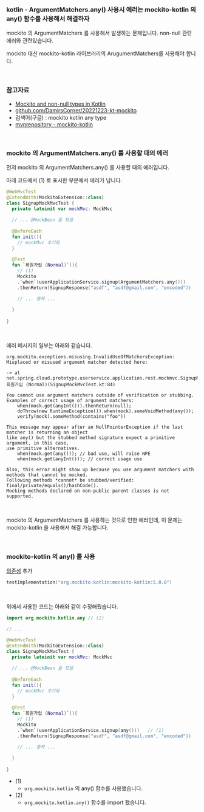 ### kotlin - ArgumentMatchers.any()  사용시 에러는 mockito-kotlin 의 any() 함수를 사용해서 해결하자

mockito 의 ArgumentMatchers 를 사용해서 발생하는 문제입니다. non-null 관련 에러와 관련있습니다.

mockito 대신 mockito-kotlin 라이브러리의 ArugumentMatchers를 사용해야 합니다.

<br/>



### 참고자료

- [Mockito and non-null types in Kotlin](https://www.damirscorner.com/blog/posts/20221223-MockitoAndNonNullTypesInKotlin.html)
- [github.com/DamirsCorner/20221223-kt-mockito](https://github.com/DamirsCorner/20221223-kt-mockito)
- 검색어(구글) : mockito kotlin any type
- [mvnrepository - mockito-kotlin](https://mvnrepository.com/artifact/org.mockito.kotlin/mockito-kotlin)

<br/>



### mockito 의 ArgumentMatchers.any() 를 사용할 때의 에러

먼저 mockito 의 ArgumentMatchers.any() 를 사용할 때의 에러입니다.<br/>

아래 코드에서 (1) 로 표시한 부분에서 에러가 납니다.<br/>

```kotlin
@WebMvcTest
@ExtendWith(MockitoExtension::class)
class SignupMockMvcTest {
  private lateinit var mockMvc: MockMvc
  
  // ... @MockBean 들 모음
  
  @BeforeEach
  fun init(){
    // mockMvc 초기화
  }
  
  @Test
  fun `회원가입 (Normal)`(){
    // (1)
    Mockito
    .`when`(userApplicationService.signup(ArgumentMatchers.any()))
    .thenReturn(SignupResponse("asdf", "asdf@gmail.com", "encoded"))

    // ... 중략 ...
    
  }
  
}
```

<br/>



에러 메시지의 일부는 아래와 같습니다.

```plain
org.mockito.exceptions.misusing.InvalidUseOfMatchersException: 
Misplaced or misused argument matcher detected here:

-> at net.spring.cloud.prototype.userservice.application.rest.mockmvc.SignupMockMvcTest.회원가입 (Normal)(SignupMockMvcTest.kt:84)

You cannot use argument matchers outside of verification or stubbing.
Examples of correct usage of argument matchers:
    when(mock.get(anyInt())).thenReturn(null);
    doThrow(new RuntimeException()).when(mock).someVoidMethod(any());
    verify(mock).someMethod(contains("foo"))
    
This message may appear after an NullPointerException if the last matcher is returning an object 
like any() but the stubbed method signature expect a primitive argument, in this case,
use primitive alternatives.
    when(mock.get(any())); // bad use, will raise NPE
    when(mock.get(anyInt())); // correct usage use

Also, this error might show up because you use argument matchers with methods that cannot be mocked.
Following methods *cannot* be stubbed/verified: final/private/equals()/hashCode().
Mocking methods declared on non-public parent classes is not supported.
```

<br/>



mockito 의 ArgumentMatchers 를 사용하는 것으로 인한 에러인데, 이 문제는 mockito-kotlin 을 사용해서 해결 가능합니다. <br/>

<br/>



### mockito-kotlin 의 any() 를 사용

[의존성](https://mvnrepository.com/artifact/org.mockito.kotlin/mockito-kotlin) 추가

```kotlin
testImplementation("org.mockito.kotlin:mockito-kotlin:5.0.0")
```

<br/>



위에서 사용한 코드는 아래와 같이 수정해줬습니다.

```kotlin
import org.mockito.kotlin.any // (2)

// ...

@WebMvcTest
@ExtendWith(MockitoExtension::class)
class SignupMockMvcTest {
  private lateinit var mockMvc: MockMvc
  
  // ... @MockBean 들 모음
  
  @BeforeEach
  fun init(){
    // mockMvc 초기화
  }
  
  @Test
  fun `회원가입 (Normal)`(){
    // (1)
    Mockito
    .`when`(userApplicationService.signup(any()))	// (1)
    .thenReturn(SignupResponse("asdf", "asdf@gmail.com", "encoded"))

    // ... 중략 ...
    
  }
  
}
```



- (1) 
  - `org.mockito.kotlin` 의 any() 함수를 사용했습니다.
- (2)
  - `org.mockito.kotlin.any()` 함수를 import 했습니다.

<br/>



